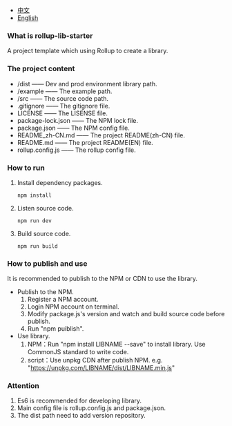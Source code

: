 * [中文](README.zh-CN.md)
* [English](README.md)

### What is rollup-lib-starter

A project template which using Rollup to create a library.

### The project content

- /dist —— Dev and prod environment library path.
- /example —— The example path.
- /src —— The source code path.
- .gitignore —— The gitignore file.
- LICENSE —— The LISENSE file.
- package-lock.json —— The NPM lock file.
- package.json —— The NPM config file.
- README_zh-CN.md —— The project README(zh-CN) file.
- README.md —— The project README(EN) file.
- rollup.config.js —— The rollup config file.

### How to run

1. Install dependency packages.

    ```
    npm install
    ```

2. Listen source code.

    ```
    npm run dev
    ```

3. Build source code.

    ```
    npm run build
    ```

### How to publish and use

It is recommended to publish to the NPM or CDN to use the library.

* Publish to the NPM.
    1. Register a NPM account.
    2. Login NPM account on terminal.
    3. Modify package.js's version and watch and build source code before publish.
    4. Run "npm puiblish".
* Use library.
    1. NPM：Run "npm install LIBNAME --save" to install library. Use CommonJS standard to write code.
    2. script：Use unpkg CDN after publish NPM. e.g. "https://unpkg.com/LIBNAME/dist/LIBNAME.min.js"

### Attention

1. Es6 is recommended for developing library.
2. Main config file is rollup.config.js and package.json.
3. The dist path need to add version repository.
